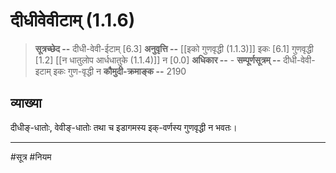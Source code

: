 # दीधीवेवीटाम् (1.1.6)
> **सूत्रच्छेद --** दीधी-वेवी-ईटाम् [6.3]
> **अनुवृत्ति --** [[इको गुणवृद्धी (1.1.3)]] इकः [6.1] गुणवृद्धी [1.2] [[न धातुलोप आर्धधातुके (1.1.4)]] न [0.0]
> **अधिकार --** -
> **सम्पूर्णसूत्रम् --** दीधी-वेवी-इटाम् इकः गुण-वृद्धी न
> **कौमुदी-क्रमाङ्क --** 2190

## व्याख्या

दीधीङ्-धातोः, वेवीङ्-धातोः तथा च इडागमस्य इक्-वर्णस्य गुणवृद्धी न भवतः।

---
#सूत्र #नियम 